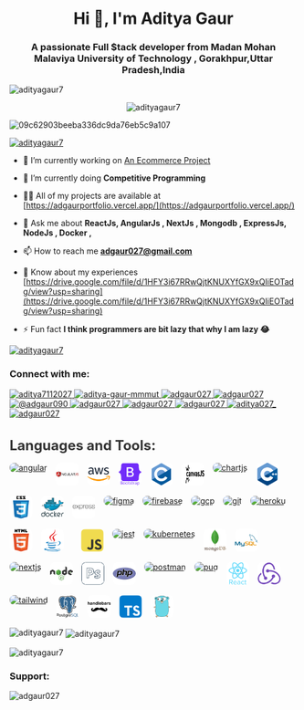 <h1 align="center">Hi 👋, I'm Aditya Gaur</h1>
<h3 align="center">A passionate Full $tack developer from Madan Mohan Malaviya University of Technology , Gorakhpur,Uttar Pradesh,India</h3>

<p align="left"> <img src="https://komarev.com/ghpvc/?username=adityagaur7&label=Profile%20views&color=0e75b6&style=flat](https://camo.githubusercontent.com/7de37139d0b4c1ce40865e799b446c0e963a3dd8fb68d239707237c40604fa3d/68747470733a2f2f63646e2e6472696262626c652e636f6d2f75736572732f3733303730332f73637265656e73686f74732f363538313234332f6176656e746f2e676966" alt="adityagaur7" /> </p>
<p align="center"> <img src="https://camo.githubusercontent.com/7de37139d0b4c1ce40865e799b446c0e963a3dd8fb68d239707237c40604fa3d/68747470733a2f2f63646e2e6472696262626c652e636f6d2f75736572732f3733303730332f73637265656e73686f74732f363538313234332f6176656e746f2e676966" alt="adityagaur7" width="50%" height="50%"/> </p>

![09c62903beeba336dc9da76eb5c9a107](https://github.com/user-attachments/assets/482407f2-5e7b-470f-93bc-4a3e63f01617)


<p align="left"> <a href="https://github.com/ryo-ma/github-profile-trophy"><img src="https://github-profile-trophy.vercel.app/?username=adityagaur7" alt="adityagaur7" /></a> </p>


- 🔭 I’m currently working on [An Ecommerce Project](https://github.com/AdityaGaur7/MERN-ECOMM)

- 🌱 I’m currently doing **Competitive Programming**

- 👨‍💻 All of my projects are available at [https://adgaurportfolio.vercel.app/](https://adgaurportfolio.vercel.app/)

- 💬 Ask me about **ReactJs, AngularJs , NextJs , Mongodb , ExpressJs, NodeJs , Docker ,**

- 📫 How to reach me **adgaur027@gmail.com**

- 📄 Know about my experiences [https://drive.google.com/file/d/1HFY3i67RRwQjtKNUXYfGX9xQIiEOTadg/view?usp=sharing](https://drive.google.com/file/d/1HFY3i67RRwQjtKNUXYfGX9xQIiEOTadg/view?usp=sharing)

- ⚡ Fun fact **I think programmers are bit lazy that why I am lazy 😂**
<p align="left">
  <a href="https://holopin.me/adityagaur7" target="blank">
    <img src="https://holopin.me/adityagaur7" alt="adityagaur7" style="width: for-the-badge;">
  </a>
</p>

<h3 align="left">Connect with me:</h3>
<p align="left">
  <a href="https://twitter.com/aditya7112027" target="blank">
    <img src="https://img.shields.io/badge/-Twitter-gray?logo=twitter&style=for-the-badge" alt="aditya7112027" />
  </a>
  <a href="https://linkedin.com/in/aditya-gaur-mmmut" target="blank">
    <img src="https://img.shields.io/badge/-LinkedIn-gray?logo=linkedin&style=for-the-badge" alt="aditya-gaur-mmmut" />
  </a>
  <a href="https://codesandbox.com/adgaur027" target="blank">
    <img src="https://img.shields.io/badge/-CodeSandbox-gray?logo=codesandbox&style=for-the-badge" alt="adgaur027" />
  </a>
  <a href="https://fb.com/adgaur027" target="blank">
    <img src="https://img.shields.io/badge/-Facebook-gray?logo=facebook&style=for-the-badge" alt="adgaur027" />
  </a>
  <a href="https://www.youtube.com/c/@adgaur090" target="blank">
    <img src="https://img.shields.io/badge/-YouTube-gray?logo=youtube&style=for-the-badge" alt="@adgaur090" />
  </a>
  <a href="https://www.codechef.com/users/adgaur027" target="blank">
    <img src="https://img.shields.io/badge/-CodeChef-gray?logo=codechef&style=for-the-badge" alt="adgaur027" />
  </a>
  <a href="https://www.hackerrank.com/adgaur027" target="blank">
    <img src="https://img.shields.io/badge/-HackerRank-gray?logo=hackerrank&style=for-the-badge" alt="adgaur027" />
  </a>
  <a href="https://codeforces.com/profile/adgaur027" target="blank">
    <img src="https://img.shields.io/badge/-Codeforces-gray?logo=codeforces&style=for-the-badge" alt="adgaur027" />
  </a>
  <a href="https://www.leetcode.com/aditya027_" target="blank">
    <img src="https://img.shields.io/badge/-LeetCode-gray?logo=leetcode&style=for-the-badge" alt="aditya027_" />
  </a>
  <a href="https://auth.geeksforgeeks.org/user/adgaur027" target="blank">
    <img src="https://img.shields.io/badge/-GeeksforGeeks-gray?logo=geeksforgeeks&style=for-the-badge" alt="adgaur027" />
  </a>
</p>


<h3 align="left" style="font-size: 1.5rem; margin-bottom: 1rem; color: #333;">Languages and Tools:</h3>
<p align="left" style="display: flex; flex-wrap: wrap; gap: 15px; justify-content: flex-start;">
  <a href="https://angular.io" target="_blank" rel="noreferrer">
    <img src="https://angular.io/assets/images/logos/angular/angular.svg" alt="angular" width="40" height="40" style="border-radius: 8px;"/>
  </a>
  <a href="https://angular.io" target="_blank" rel="noreferrer">
    <img src="https://raw.githubusercontent.com/devicons/devicon/master/icons/angularjs/angularjs-original-wordmark.svg" alt="angularjs" width="40" height="40" style="border-radius: 8px;"/>
  </a>
  <a href="https://aws.amazon.com" target="_blank" rel="noreferrer">
    <img src="https://raw.githubusercontent.com/devicons/devicon/master/icons/amazonwebservices/amazonwebservices-original-wordmark.svg" alt="aws" width="40" height="40" style="border-radius: 8px;"/>
  </a>
  <a href="https://getbootstrap.com" target="_blank" rel="noreferrer">
    <img src="https://raw.githubusercontent.com/devicons/devicon/master/icons/bootstrap/bootstrap-plain-wordmark.svg" alt="bootstrap" width="40" height="40" style="border-radius: 8px;"/>
  </a>
  <a href="https://www.cprogramming.com/" target="_blank" rel="noreferrer">
    <img src="https://raw.githubusercontent.com/devicons/devicon/master/icons/c/c-original.svg" alt="c" width="40" height="40" style="border-radius: 8px;"/>
  </a>
  <a href="https://canvasjs.com" target="_blank" rel="noreferrer">
    <img src="https://raw.githubusercontent.com/Hardik0307/Hardik0307/master/assets/canvasjs-charts.svg" alt="canvasjs" width="40" height="40" style="border-radius: 8px;"/>
  </a>
  <a href="https://www.chartjs.org" target="_blank" rel="noreferrer">
    <img src="https://www.chartjs.org/media/logo-title.svg" alt="chartjs" width="40" height="40" style="border-radius: 8px;"/>
  </a>
  <a href="https://www.w3schools.com/cpp/" target="_blank" rel="noreferrer">
    <img src="https://raw.githubusercontent.com/devicons/devicon/master/icons/cplusplus/cplusplus-original.svg" alt="cplusplus" width="40" height="40" style="border-radius: 8px;"/>
  </a>
  <a href="https://www.w3schools.com/css/" target="_blank" rel="noreferrer">
    <img src="https://raw.githubusercontent.com/devicons/devicon/master/icons/css3/css3-original-wordmark.svg" alt="css3" width="40" height="40" style="border-radius: 8px;"/>
  </a>
  <a href="https://www.docker.com/" target="_blank" rel="noreferrer">
    <img src="https://raw.githubusercontent.com/devicons/devicon/master/icons/docker/docker-original-wordmark.svg" alt="docker" width="40" height="40" style="border-radius: 8px;"/>
  </a>
  <a href="https://expressjs.com" target="_blank" rel="noreferrer">
    <img src="https://raw.githubusercontent.com/devicons/devicon/master/icons/express/express-original-wordmark.svg" alt="express" width="40" height="40" style="border-radius: 8px;"/>
  </a>
  <a href="https://www.figma.com/" target="_blank" rel="noreferrer">
    <img src="https://www.vectorlogo.zone/logos/figma/figma-icon.svg" alt="figma" width="40" height="40" style="border-radius: 8px;"/>
  </a>
  <a href="https://firebase.google.com/" target="_blank" rel="noreferrer">
    <img src="https://www.vectorlogo.zone/logos/firebase/firebase-icon.svg" alt="firebase" width="40" height="40" style="border-radius: 8px;"/>
  </a>
  <a href="https://cloud.google.com" target="_blank" rel="noreferrer">
    <img src="https://www.vectorlogo.zone/logos/google_cloud/google_cloud-icon.svg" alt="gcp" width="40" height="40" style="border-radius: 8px;"/>
  </a>
  <a href="https://git-scm.com/" target="_blank" rel="noreferrer">
    <img src="https://www.vectorlogo.zone/logos/git-scm/git-scm-icon.svg" alt="git" width="40" height="40" style="border-radius: 8px;"/>
  </a>
  <a href="https://heroku.com" target="_blank" rel="noreferrer">
    <img src="https://www.vectorlogo.zone/logos/heroku/heroku-icon.svg" alt="heroku" width="40" height="40" style="border-radius: 8px;"/>
  </a>
  <a href="https://www.w3.org/html/" target="_blank" rel="noreferrer">
    <img src="https://raw.githubusercontent.com/devicons/devicon/master/icons/html5/html5-original-wordmark.svg" alt="html5" width="40" height="40" style="border-radius: 8px;"/>
  </a>
  
  <a href="https://www.java.com" target="_blank" rel="noreferrer">
    <img src="https://raw.githubusercontent.com/devicons/devicon/master/icons/java/java-original.svg" alt="java" width="40" height="40" style="border-radius: 8px;"/>
  </a>
  <br>
  <a href="https://developer.mozilla.org/en-US/docs/Web/JavaScript" target="_blank" rel="noreferrer">
    <img src="https://raw.githubusercontent.com/devicons/devicon/master/icons/javascript/javascript-original.svg" alt="javascript" width="40" height="40" style="border-radius: 8px;"/>
  </a>
  <a href="https://jestjs.io" target="_blank" rel="noreferrer">
    <img src="https://www.vectorlogo.zone/logos/jestjsio/jestjsio-icon.svg" alt="jest" width="40" height="40" style="border-radius: 8px;"/>
  </a>
  <a href="https://kubernetes.io" target="_blank" rel="noreferrer">
    <img src="https://www.vectorlogo.zone/logos/kubernetes/kubernetes-icon.svg" alt="kubernetes" width="40" height="40" style="border-radius: 8px;"/>
  </a>
  <a href="https://www.mongodb.com/" target="_blank" rel="noreferrer">
    <img src="https://raw.githubusercontent.com/devicons/devicon/master/icons/mongodb/mongodb-original-wordmark.svg" alt="mongodb" width="40" height="40" style="border-radius: 8px;"/>
  </a>
  <a href="https://www.mysql.com/" target="_blank" rel="noreferrer">
    <img src="https://raw.githubusercontent.com/devicons/devicon/master/icons/mysql/mysql-original-wordmark.svg" alt="mysql" width="40" height="40" style="border-radius: 8px;"/>
  </a>
  <a href="https://nextjs.org/" target="_blank" rel="noreferrer">
    <img src="https://cdn.worldvectorlogo.com/logos/nextjs-2.svg" alt="nextjs" width="40" height="40" style="border-radius: 8px;"/>
  </a>
  <a href="https://nodejs.org" target="_blank" rel="noreferrer">
    <img src="https://raw.githubusercontent.com/devicons/devicon/master/icons/nodejs/nodejs-original-wordmark.svg" alt="nodejs" width="40" height="40" style="border-radius: 8px;"/>
  </a>
  <a href="https://www.photoshop.com/en" target="_blank" rel="noreferrer">
    <img src="https://raw.githubusercontent.com/devicons/devicon/master/icons/photoshop/photoshop-line.svg" alt="photoshop" width="40" height="40" style="border-radius: 8px;"/>
  </a>
  <a href="https://www.php.net" target="_blank" rel="noreferrer">
    <img src="https://raw.githubusercontent.com/devicons/devicon/master/icons/php/php-original.svg" alt="php" width="40" height="40" style="border-radius: 8px;"/>
  </a>
  <a href="https://postman.com" target="_blank" rel="noreferrer">
    <img src="https://www.vectorlogo.zone/logos/getpostman/getpostman-icon.svg" alt="postman" width="40" height="40" style="border-radius: 8px;"/>
  </a>
  <a href="https://pugjs.org" target="_blank" rel="noreferrer">
    <img src="https://cdn.worldvectorlogo.com/logos/pug.svg" alt="pug" width="40" height="40" style="border-radius: 8px;"/>
  </a>
  <a href="https://reactjs.org/" target="_blank" rel="noreferrer">
    <img src="https://raw.githubusercontent.com/devicons/devicon/master/icons/react/react-original-wordmark.svg" alt="react" width="40" height="40" style="border-radius: 8px;"/>
  </a>
  <a href="https://redux.js.org" target="_blank" rel="noreferrer">
    <img src="https://raw.githubusercontent.com/devicons/devicon/master/icons/redux/redux-original.svg" alt="redux" width="40" height="40" style="border-radius: 8px;"/>
  </a>
  <a href="https://tailwindcss.com/" target="_blank" rel="noreferrer">
    <img src="https://www.vectorlogo.zone/logos/tailwindcss/tailwindcss-icon.svg" alt="tailwind" width="40" height="40" style="border-radius: 8px;"/>
  </a>
   <a href="https://www.postgresql.org/" target="_blank" rel="noreferrer">
    <img src="https://raw.githubusercontent.com/devicons/devicon/master/icons/postgresql/postgresql-original-wordmark.svg" alt="tailwind" width="40" height="40" style="border-radius: 8px;"/>
  </a>
   <a href="https://handlebarsjs.com" target="_blank" rel="noreferrer">
    <img src="https://raw.githubusercontent.com/devicons/devicon/master/icons/handlebars/handlebars-original-wordmark.svg" alt="tailwind" width="40" height="40" style="border-radius: 8px;"/>
  </a>
  <a href="https://www.typescriptlang.org/" target="_blank" rel="noreferrer">
    <img src="https://raw.githubusercontent.com/devicons/devicon/master/icons/typescript/typescript-original.svg" alt="typescript" width="40" height="40" style="border-radius: 8px;"/>
  </a>
  <a href="https://golang.org/" target="_blank" rel="noreferrer">
  <img src="https://raw.githubusercontent.com/devicons/devicon/master/icons/go/go-original.svg" alt="go" width="40" height="40" style="border-radius: 8px;"/>
</a>
</p>

<p><img align="left" src="https://github-readme-stats.vercel.app/api/top-langs?username=adityagaur7&show_icons=true&locale=en&layout=compact" alt="adityagaur7" /></p>

<p>&nbsp;<img align="center" src="https://github-readme-stats.vercel.app/api?username=adityagaur7&show_icons=true&locale=en" alt="adityagaur7" /></p>

<p><img align="center" src="https://github-readme-streak-stats.herokuapp.com/?user=adityagaur7&" alt="adityagaur7" /></p>

<h3 align="left">Support:</h3>
<p><a href="https://www.buymeacoffee.com/adgaur027"> <img align="left" src="https://cdn.buymeacoffee.com/buttons/v2/default-yellow.png" height="50" width="210" alt="adgaur027" /></a></p><br><br>

